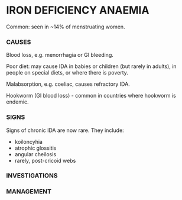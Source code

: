 # IRON DEFICIENCY ANAEMIA

Common: seen in ~14% of menstruating women.

### CAUSES

Blood loss, e.g. menorrhagia or GI bleeding.

Poor diet: may cause IDA in babies or children (but rarely in adults), in people on special diets, or where there is poverty.

Malabsorption, e.g. coeliac, causes refractory IDA.

Hookworm (GI blood loss) - common in countries where hookworm is endemic.

### SIGNS

Signs of chronic IDA are now rare. They include:

- koiloncyhia
- atrophic glossitis
- angular cheilosis
- rarely, post-cricoid webs

### INVESTIGATIONS



### MANAGEMENT